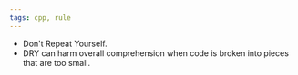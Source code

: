 ```yaml
---
tags: cpp, rule
---
```


- Don't Repeat Yourself.
- DRY can harm overall comprehension when code is broken into pieces that are too small.
